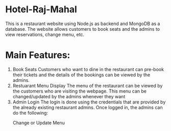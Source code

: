 # Hotel-Raj-Mahal
This is a restaurant website using Node.js as backend and MongoDB as a database.
 The website allows customers to book seats and the admins to view reservations, change menu, etc.
# Main Features:
 1. Book Seats
 Customers who want to dine in the restaurant can pre-book their tickets and the details of the bookings can be viewed by the admins.
 2. Restuarant Menu Display
 The menu of the restaurant can be viewed by the customers who are visiting the webpage. This menu can be changed/updated by the admins whenever they want
 3. Admin Login
 The login is done using the credentials that are provided by the already existing restaurant admins.
 Once logged in, the admins can do the following:
 <ul> Change or Update Menu
 <ul> 
